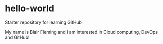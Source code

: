 # hello-world
Starter repository for learning GitHub

My name is Blair Fleming and I am interested in Cloud computing, DevOps and GitHub!
